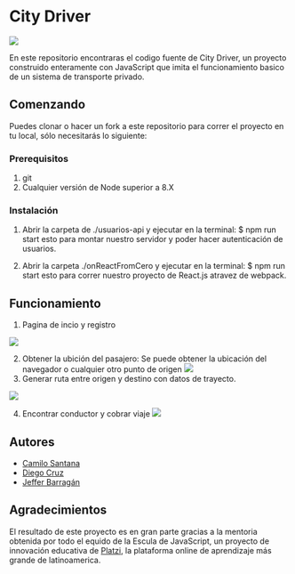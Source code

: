 # City Driver
![](https://i.ibb.co/yhSvpLD/logo.png)


En este repositorio encontraras el codigo fuente de City Driver, un proyecto construido enteramente con JavaScript que imita el funcionamiento basico de un sistema de transporte privado.

## Comenzando
Puedes clonar o hacer un fork a este repositorio para correr el proyecto en tu local, sólo necesitarás lo siguiente:

### Prerequisitos
1. git 
2. Cualquier versión de Node superior a 8.X

### Instalación
1. Abrir la carpeta de ./usuarios-api y ejecutar en la terminal:
 $ npm run start
 esto para montar nuestro servidor y poder hacer autenticación de usuarios.


2. Abrir la carpeta ./onReactFromCero y ejecutar en la terminal:
 $ npm run start
 esto para correr nuestro proyecto de React.js atravez de webpack.


## Funcionamiento
1) Pagina de incio y registro

![](https://i.ibb.co/CVvQ74F/page1.png)

2) Obtener la ubición del pasajero: Se puede obtener la ubicación del navegador o cualquier otro punto de origen
![](https://i.ibb.co/qR226sF/page4.png)
3) Generar ruta entre origen y destino con datos de trayecto.

![](https://i.ibb.co/C83FTYH/page5.png)

4) Encontrar conductor y cobrar viaje
![](https://i.ibb.co/64W60dG/page6.png)


## Autores
- [Camilo Santana](https://github.com/drew-santanahttp:// "Camilo Santana")
- [Diego Cruz](https://github.com/AbejaCruz "Diego Cruz")
- [Jeffer Barragán](https://github.com/leshz "Jeffer Barragán")

## Agradecimientos
El resultado de este proyecto es en gran parte gracias a la mentoria obtenida por todo el equido de la Escula de JavaScript, un proyecto de innovación educativa de [Platzi](https://github.com/platzi "Platzi"), la plataforma online de aprendizaje más grande de latinoamerica.







